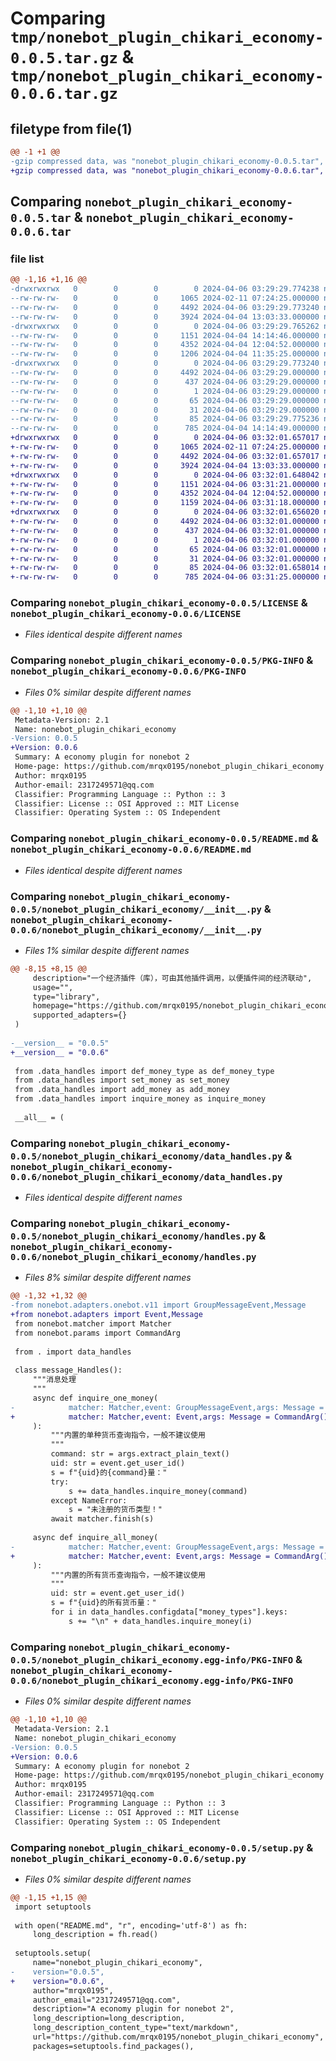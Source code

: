 # Comparing `tmp/nonebot_plugin_chikari_economy-0.0.5.tar.gz` & `tmp/nonebot_plugin_chikari_economy-0.0.6.tar.gz`

## filetype from file(1)

```diff
@@ -1 +1 @@
-gzip compressed data, was "nonebot_plugin_chikari_economy-0.0.5.tar", last modified: Sat Apr  6 03:29:29 2024, max compression
+gzip compressed data, was "nonebot_plugin_chikari_economy-0.0.6.tar", last modified: Sat Apr  6 03:32:01 2024, max compression
```

## Comparing `nonebot_plugin_chikari_economy-0.0.5.tar` & `nonebot_plugin_chikari_economy-0.0.6.tar`

### file list

```diff
@@ -1,16 +1,16 @@
-drwxrwxrwx   0        0        0        0 2024-04-06 03:29:29.774238 nonebot_plugin_chikari_economy-0.0.5/
--rw-rw-rw-   0        0        0     1065 2024-02-11 07:24:25.000000 nonebot_plugin_chikari_economy-0.0.5/LICENSE
--rw-rw-rw-   0        0        0     4492 2024-04-06 03:29:29.773240 nonebot_plugin_chikari_economy-0.0.5/PKG-INFO
--rw-rw-rw-   0        0        0     3924 2024-04-04 13:03:33.000000 nonebot_plugin_chikari_economy-0.0.5/README.md
-drwxrwxrwx   0        0        0        0 2024-04-06 03:29:29.765262 nonebot_plugin_chikari_economy-0.0.5/nonebot_plugin_chikari_economy/
--rw-rw-rw-   0        0        0     1151 2024-04-04 14:14:46.000000 nonebot_plugin_chikari_economy-0.0.5/nonebot_plugin_chikari_economy/__init__.py
--rw-rw-rw-   0        0        0     4352 2024-04-04 12:04:52.000000 nonebot_plugin_chikari_economy-0.0.5/nonebot_plugin_chikari_economy/data_handles.py
--rw-rw-rw-   0        0        0     1206 2024-04-04 11:35:25.000000 nonebot_plugin_chikari_economy-0.0.5/nonebot_plugin_chikari_economy/handles.py
-drwxrwxrwx   0        0        0        0 2024-04-06 03:29:29.773240 nonebot_plugin_chikari_economy-0.0.5/nonebot_plugin_chikari_economy.egg-info/
--rw-rw-rw-   0        0        0     4492 2024-04-06 03:29:29.000000 nonebot_plugin_chikari_economy-0.0.5/nonebot_plugin_chikari_economy.egg-info/PKG-INFO
--rw-rw-rw-   0        0        0      437 2024-04-06 03:29:29.000000 nonebot_plugin_chikari_economy-0.0.5/nonebot_plugin_chikari_economy.egg-info/SOURCES.txt
--rw-rw-rw-   0        0        0        1 2024-04-06 03:29:29.000000 nonebot_plugin_chikari_economy-0.0.5/nonebot_plugin_chikari_economy.egg-info/dependency_links.txt
--rw-rw-rw-   0        0        0       65 2024-04-06 03:29:29.000000 nonebot_plugin_chikari_economy-0.0.5/nonebot_plugin_chikari_economy.egg-info/requires.txt
--rw-rw-rw-   0        0        0       31 2024-04-06 03:29:29.000000 nonebot_plugin_chikari_economy-0.0.5/nonebot_plugin_chikari_economy.egg-info/top_level.txt
--rw-rw-rw-   0        0        0       85 2024-04-06 03:29:29.775236 nonebot_plugin_chikari_economy-0.0.5/setup.cfg
--rw-rw-rw-   0        0        0      785 2024-04-04 14:14:49.000000 nonebot_plugin_chikari_economy-0.0.5/setup.py
+drwxrwxrwx   0        0        0        0 2024-04-06 03:32:01.657017 nonebot_plugin_chikari_economy-0.0.6/
+-rw-rw-rw-   0        0        0     1065 2024-02-11 07:24:25.000000 nonebot_plugin_chikari_economy-0.0.6/LICENSE
+-rw-rw-rw-   0        0        0     4492 2024-04-06 03:32:01.657017 nonebot_plugin_chikari_economy-0.0.6/PKG-INFO
+-rw-rw-rw-   0        0        0     3924 2024-04-04 13:03:33.000000 nonebot_plugin_chikari_economy-0.0.6/README.md
+drwxrwxrwx   0        0        0        0 2024-04-06 03:32:01.648042 nonebot_plugin_chikari_economy-0.0.6/nonebot_plugin_chikari_economy/
+-rw-rw-rw-   0        0        0     1151 2024-04-06 03:31:21.000000 nonebot_plugin_chikari_economy-0.0.6/nonebot_plugin_chikari_economy/__init__.py
+-rw-rw-rw-   0        0        0     4352 2024-04-04 12:04:52.000000 nonebot_plugin_chikari_economy-0.0.6/nonebot_plugin_chikari_economy/data_handles.py
+-rw-rw-rw-   0        0        0     1159 2024-04-06 03:31:18.000000 nonebot_plugin_chikari_economy-0.0.6/nonebot_plugin_chikari_economy/handles.py
+drwxrwxrwx   0        0        0        0 2024-04-06 03:32:01.656020 nonebot_plugin_chikari_economy-0.0.6/nonebot_plugin_chikari_economy.egg-info/
+-rw-rw-rw-   0        0        0     4492 2024-04-06 03:32:01.000000 nonebot_plugin_chikari_economy-0.0.6/nonebot_plugin_chikari_economy.egg-info/PKG-INFO
+-rw-rw-rw-   0        0        0      437 2024-04-06 03:32:01.000000 nonebot_plugin_chikari_economy-0.0.6/nonebot_plugin_chikari_economy.egg-info/SOURCES.txt
+-rw-rw-rw-   0        0        0        1 2024-04-06 03:32:01.000000 nonebot_plugin_chikari_economy-0.0.6/nonebot_plugin_chikari_economy.egg-info/dependency_links.txt
+-rw-rw-rw-   0        0        0       65 2024-04-06 03:32:01.000000 nonebot_plugin_chikari_economy-0.0.6/nonebot_plugin_chikari_economy.egg-info/requires.txt
+-rw-rw-rw-   0        0        0       31 2024-04-06 03:32:01.000000 nonebot_plugin_chikari_economy-0.0.6/nonebot_plugin_chikari_economy.egg-info/top_level.txt
+-rw-rw-rw-   0        0        0       85 2024-04-06 03:32:01.658014 nonebot_plugin_chikari_economy-0.0.6/setup.cfg
+-rw-rw-rw-   0        0        0      785 2024-04-06 03:31:25.000000 nonebot_plugin_chikari_economy-0.0.6/setup.py
```

### Comparing `nonebot_plugin_chikari_economy-0.0.5/LICENSE` & `nonebot_plugin_chikari_economy-0.0.6/LICENSE`

 * *Files identical despite different names*

### Comparing `nonebot_plugin_chikari_economy-0.0.5/PKG-INFO` & `nonebot_plugin_chikari_economy-0.0.6/PKG-INFO`

 * *Files 0% similar despite different names*

```diff
@@ -1,10 +1,10 @@
 Metadata-Version: 2.1
 Name: nonebot_plugin_chikari_economy
-Version: 0.0.5
+Version: 0.0.6
 Summary: A economy plugin for nonebot 2
 Home-page: https://github.com/mrqx0195/nonebot_plugin_chikari_economy
 Author: mrqx0195
 Author-email: 2317249571@qq.com
 Classifier: Programming Language :: Python :: 3
 Classifier: License :: OSI Approved :: MIT License
 Classifier: Operating System :: OS Independent
```

### Comparing `nonebot_plugin_chikari_economy-0.0.5/README.md` & `nonebot_plugin_chikari_economy-0.0.6/README.md`

 * *Files identical despite different names*

### Comparing `nonebot_plugin_chikari_economy-0.0.5/nonebot_plugin_chikari_economy/__init__.py` & `nonebot_plugin_chikari_economy-0.0.6/nonebot_plugin_chikari_economy/__init__.py`

 * *Files 1% similar despite different names*

```diff
@@ -8,15 +8,15 @@
     description="一个经济插件（库），可由其他插件调用，以便插件间的经济联动",
     usage="",
     type="library",
     homepage="https://github.com/mrqx0195/nonebot_plugin_chikari_economy",
     supported_adapters={}
 )
 
-__version__ = "0.0.5"
+__version__ = "0.0.6"
 
 from .data_handles import def_money_type as def_money_type
 from .data_handles import set_money as set_money
 from .data_handles import add_money as add_money
 from .data_handles import inquire_money as inquire_money
 
 __all__ = (
```

### Comparing `nonebot_plugin_chikari_economy-0.0.5/nonebot_plugin_chikari_economy/data_handles.py` & `nonebot_plugin_chikari_economy-0.0.6/nonebot_plugin_chikari_economy/data_handles.py`

 * *Files identical despite different names*

### Comparing `nonebot_plugin_chikari_economy-0.0.5/nonebot_plugin_chikari_economy/handles.py` & `nonebot_plugin_chikari_economy-0.0.6/nonebot_plugin_chikari_economy/handles.py`

 * *Files 8% similar despite different names*

```diff
@@ -1,32 +1,32 @@
-from nonebot.adapters.onebot.v11 import GroupMessageEvent,Message
+from nonebot.adapters import Event,Message
 from nonebot.matcher import Matcher
 from nonebot.params import CommandArg
 
 from . import data_handles
 
 class message_Handles():
     """消息处理
     """
     async def inquire_one_money(
-            matcher: Matcher,event: GroupMessageEvent,args: Message = CommandArg()
+            matcher: Matcher,event: Event,args: Message = CommandArg()
     ):
         """内置的单种货币查询指令，一般不建议使用
         """
         command: str = args.extract_plain_text()
         uid: str = event.get_user_id()
         s = f"{uid}的{command}量："
         try:
             s += data_handles.inquire_money(command)
         except NameError:
             s = "未注册的货币类型！"
         await matcher.finish(s)
         
     async def inquire_all_money(
-            matcher: Matcher,event: GroupMessageEvent,args: Message = CommandArg()
+            matcher: Matcher,event: Event,args: Message = CommandArg()
     ):
         """内置的所有货币查询指令，一般不建议使用
         """
         uid: str = event.get_user_id()
         s = f"{uid}的所有货币量："
         for i in data_handles.configdata["money_types"].keys:
             s += "\n" + data_handles.inquire_money(i)
```

### Comparing `nonebot_plugin_chikari_economy-0.0.5/nonebot_plugin_chikari_economy.egg-info/PKG-INFO` & `nonebot_plugin_chikari_economy-0.0.6/nonebot_plugin_chikari_economy.egg-info/PKG-INFO`

 * *Files 0% similar despite different names*

```diff
@@ -1,10 +1,10 @@
 Metadata-Version: 2.1
 Name: nonebot_plugin_chikari_economy
-Version: 0.0.5
+Version: 0.0.6
 Summary: A economy plugin for nonebot 2
 Home-page: https://github.com/mrqx0195/nonebot_plugin_chikari_economy
 Author: mrqx0195
 Author-email: 2317249571@qq.com
 Classifier: Programming Language :: Python :: 3
 Classifier: License :: OSI Approved :: MIT License
 Classifier: Operating System :: OS Independent
```

### Comparing `nonebot_plugin_chikari_economy-0.0.5/setup.py` & `nonebot_plugin_chikari_economy-0.0.6/setup.py`

 * *Files 0% similar despite different names*

```diff
@@ -1,15 +1,15 @@
 import setuptools
 
 with open("README.md", "r", encoding='utf-8') as fh:
     long_description = fh.read()
 
 setuptools.setup(
     name="nonebot_plugin_chikari_economy",
-    version="0.0.5",
+    version="0.0.6",
     author="mrqx0195",
     author_email="2317249571@qq.com",
     description="A economy plugin for nonebot 2",
     long_description=long_description,
     long_description_content_type="text/markdown",
     url="https://github.com/mrqx0195/nonebot_plugin_chikari_economy",
     packages=setuptools.find_packages(),
```

